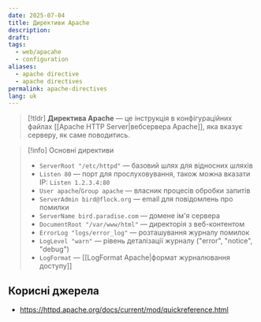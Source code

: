 ```yaml
---
date: 2025-07-04
title: Директиви Apache
description: 
draft: 
tags:
  - web/apacahe
  - configuration
aliases:
  - apache directive
  - apache directives
permalink: apache-directives
lang: uk
---
```


> [!tldr]
> **Директива Apache** — це інструкція в конфігураційних файлах [[Apache HTTP Server|вебсервера Apache]], яка вказує серверу, як саме поводитись.

> [!info] Основні директиви
> - `ServerRoot "/etc/httpd"` — базовий шлях для відносних шляхів
> - `Listen 80` — порт для прослуховування, також можна вказати IP: `Listen 1.2.3.4:80`
> - `User apache`/`Group apache` — власник процесів обробки запитів
> - `ServerAdmin bird@flock.org` — email для повідомлень про помилки
> - `ServerName bird.paradise.com` — домене ім'я сервера
> - `DocumentRoot "/var/www/html"` — директорія з веб-контентом
> - `ErrorLog "logs/error_log"` — розташування журналу помилок
> - `LogLevel "warn"` — рівень деталізації журналу ("error", "notice", "debug")
> - `LogFormat` — [[LogFormat Apache|формат журналювання доступу]]

## Корисні джерела


- https://httpd.apache.org/docs/current/mod/quickreference.html